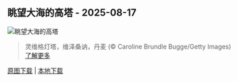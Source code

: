 ## 眺望大海的高塔 - 2025-08-17
![眺望大海的高塔](https://cn.bing.com/th?id=OHR.LyngvigLighthouse_ZH-CN0836204503_UHD.jpg&rf=LaDigue_UHD.jpg&pid=hp&w=3840&h=2160&rs=1&c=4)

> 灵维格灯塔，维泽桑讷，丹麦 (© Caroline Brundle Bugge/Getty Images)
> [了解更多](https://www.bing.com/search?q=%E7%81%AF%E5%A1%94&form=hpcapt&mkt=zh-cn)

[原图下载](https://cn.bing.com/th?id=OHR.LyngvigLighthouse_ZH-CN0836204503_UHD.jpg&rf=LaDigue_UHD.jpg&pid=hp&w=3840&h=2160&rs=1&c=4) | [本地下载](images/2025/08/2025-08-17.jpg)

